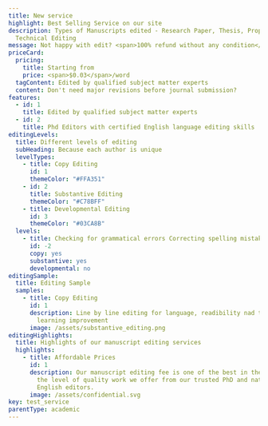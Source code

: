 ```yaml
---
title: New service
highlight: Best Selling Service on our site
description: Types of Manuscripts edited - Research Paper, Thesis, Proposal,
  Technical Editing
message: Not happy with edit? <span>100% refund without any condition</span>
priceCard:
  pricing:
    title: Starting from
    price: <span>$0.03</span>/word
  tagContent: Edited by qualified subject matter experts
  content: Don't need major revisions before journal submission?
features:
  - id: 1
    title: Edited by qualified subject matter experts
  - id: 2
    title: Phd Editors with certified English language editing skills
editingLevels:
  title: Different levels of editing
  subHeading: Because each author is unique
  levelTypes:
    - title: Copy Editing
      id: 1
      themeColor: "#FFA351"
    - id: 2
      title: Substantive Editing
      themeColor: "#C78BFF"
    - title: Developmental Editing
      id: 3
      themeColor: "#03CA8B"
  levels:
    - title: Checking for grammatical errors Correcting spelling mistakes
      id: -2
      copy: yes
      substantive: yes
      developmental: no
editingSample:
  title: Editing Sample
  samples:
    - title: Copy Editing
      id: 1
      description: Line by line editing for language, readibility nad technical
        learning improvement
      image: /assets/substantive_editing.png
editingHighlights:
  title: Highlights of our manuscript editing services
  highlights:
    - title: Affordable Prices
      id: 1
      description: Our manuscript editing fee is one of the best in the industry for
        the level of quality work we offer from our trusted PhD and native
        English editors.
      image: /assets/confidential.svg
key: test_service
parentType: academic
---
```

